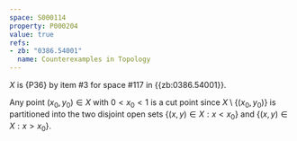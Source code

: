 ```yaml
---
space: S000114
property: P000204
value: true
refs:
- zb: "0386.54001"
  name: Counterexamples in Topology
---
```


$X$ is {P36} by item #3 for space #117 in {{zb:0386.54001}}.

Any point $(x_0,y_0)\in X$ with $0<x_0<1$ is a cut point
since $X\setminus\{(x_0,y_0)\}$ is partitioned into the two disjoint open sets
$\{(x,y)\in X:x<x_0\}$ and $\{(x,y)\in X:x>x_0\}$.
